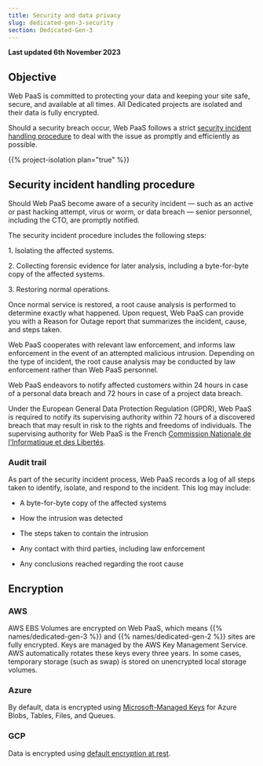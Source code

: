 ```yaml
---
title: Security and data privacy
slug: dedicated-gen-3-security
section: Dedicated-Gen-3
---
```


**Last updated 6th November 2023**



## Objective  

Web PaaS is committed to protecting your data and keeping your site safe, secure, and available at all times.
All Dedicated projects are isolated and their data is fully encrypted.

Should a security breach occur, Web PaaS follows a strict [security incident handling procedure](#security-incident-handling-procedure)
to deal with the issue as promptly and efficiently as possible.

{{% project-isolation plan="true" %}}

## Security incident handling procedure

Should Web PaaS become aware of a security incident &mdash; such as an active or past hacking attempt, virus or worm, or data breach &mdash;
senior personnel, including the CTO, are promptly notified.

The security incident procedure includes the following steps:

1\. Isolating the affected systems.

2\. Collecting forensic evidence for later analysis, including a byte-for-byte copy of the affected systems.

3\. Restoring normal operations.


Once normal service is restored, a root cause analysis is performed to determine exactly what happened.
Upon request, Web PaaS can provide you with a Reason for Outage report that summarizes the incident, cause, and steps taken.

Web PaaS cooperates with relevant law enforcement,
and informs law enforcement in the event of an attempted malicious intrusion.
Depending on the type of incident, the root cause analysis may be conducted by law enforcement rather than Web PaaS personnel.

Web PaaS endeavors to notify affected customers within 24 hours in case of a personal data breach
and 72 hours in case of a project data breach.

<!-- vale Vale.Spelling = NO -->
<!-- Spelling off because of the French-->
Under the European General Data Protection Regulation (GPDR),
Web PaaS is required to notify its supervising authority within 72 hours of a discovered breach
that may result in risk to the rights and freedoms of individuals.
The supervising authority for Web PaaS is the French [Commission Nationale de l'Informatique et des Libertés](https://www.cnil.fr/).
<!-- vale Vale.Spelling = YES -->

### Audit trail

As part of the security incident process, Web PaaS records a log of all steps taken to identify,
isolate, and respond to the incident.
This log may include:

- A byte-for-byte copy of the affected systems

- How the intrusion was detected

- The steps taken to contain the intrusion

- Any contact with third parties, including law enforcement

- Any conclusions reached regarding the root cause


## Encryption

### AWS

AWS EBS Volumes are encrypted on Web PaaS,
which means {{% names/dedicated-gen-3 %}} and {{% names/dedicated-gen-2 %}} sites are fully encrypted.
Keys are managed by the AWS Key Management Service.
AWS automatically rotates these keys every three years.
In some cases, temporary storage (such as swap) is stored on unencrypted local storage volumes.

### Azure

By default, data is encrypted using [Microsoft-Managed Keys](https://learn.microsoft.com/en-us/compliance/assurance/assurance-encryption)
for Azure Blobs, Tables, Files, and Queues.

### GCP

Data is encrypted using [default encryption at rest](https://cloud.google.com/docs/security/encryption/default-encryption?hl=en).
